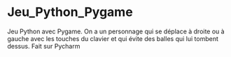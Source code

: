 # Jeu_Python_Pygame
Jeu Python avec Pygame. On a un personnage qui se déplace à droite ou à gauche avec les touches du clavier et qui évite des balles qui lui tombent dessus. Fait sur Pycharm
